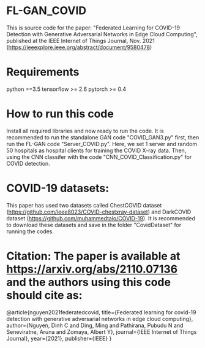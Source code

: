 # FL-GAN_COVID
This is source code for the paper: "Federated Learning for COVID-19 Detection with Generative Adversarial Networks in Edge Cloud Computing", published at the IEEE Internet of Things Journal, Nov. 2021 (https://ieeexplore.ieee.org/abstract/document/9580478)
# Requirements
python >=3.5
tensorflow >= 2.6
pytorch >= 0.4
# How to run this code
Install all required libraries and now ready to run the code. It is recommended to run the standalone GAN code "COVID_GAN3.py" first, then run the FL-GAN code "Server_COVID.py". Here, we set 1 server and random 50 hospitals as hospital clients for training the COVID X-ray data. Then, using the CNN classifer with the code "CNN_COVID_Classification.py" for COVID detection.
# COVID-19 datasets: 
This paper has used two datasets called ChestCOVID dataset (https://github.com/ieee8023/COVID-chestxray-dataset) and DarkCOVID dataset (https://github.com/muhammedtalo/COVID-19). It is recommended to download these datasets and save in the folder "CovidDataset" for running the codes. 
# Citation: The paper is available at https://arxiv.org/abs/2110.07136 and the authors using this code should cite as: 
@article{nguyen2021federatedcovid,
  title={Federated learning for covid-19 detection with generative adversarial networks in edge cloud computing},
  author={Nguyen, Dinh C and Ding, Ming and Pathirana, Pubudu N and Seneviratne, Aruna and Zomaya, Albert Y},
  journal={IEEE Internet of Things Journal},
  year={2021},
  publisher={IEEE}
}
